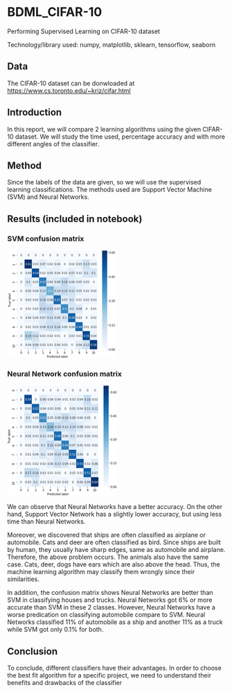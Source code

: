 # BDML_CIFAR-10
Performing Supervised Learning on CIFAR-10 dataset

Technology/library used: numpy, matplotlib, sklearn, tensorflow, seaborn

## Data
The CIFAR-10 dataset can be donwloaded at https://www.cs.toronto.edu/~kriz/cifar.html

## Introduction
In this report, we will compare 2 learning algorithms using the given CIFAR-10 dataset. We will study the time used, percentage accuracy and with more different angles of the classifier.

## Method
Since the labels of the data are given, so we will use the supervised learning classifications. The methods used are Support Vector Machine (SVM) and Neural Networks. 

## Results (included in notebook)

### SVM confusion matrix

![alt image](ResultsSVM.png) 

### Neural Network confusion matrix

![alt image](ResultsNN.png)

We can observe that Neural Networks have a better accuracy. On the other hand, Support Vector Network has a slightly lower accuracy, but using less time than Neural Networks.

Moreover, we discovered that ships are often classified as airplane or automobile. Cats and deer are often classified as bird. Since ships are built by human, they usually have sharp edges, same as automobile and airplane. Therefore, the above problem occurs. The animals also have the same case. Cats, deer, dogs have ears which are also above the head. Thus, the machine learning algorithm may classify them wrongly since their similarities.

In addition, the confusion matrix shows Neural Networks are better than SVM in classifying houses and trucks. Neural Networks got 6% or more accurate than SVM in these 2 classes. However, Neural Networks have a worse predication on classifying automobile compare to SVM. Neural Networks classified 11% of automobile as a ship and another 11% as a truck while SVM got only 0.1% for both.


## Conclusion
To conclude, different classifiers have their advantages. In order to choose the best fit algorithm for a specific project, we need to understand their benefits and drawbacks of the classifier
